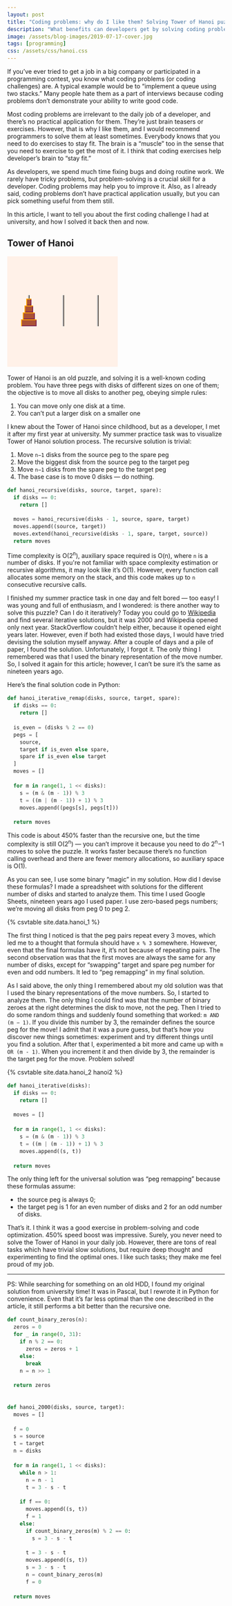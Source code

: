 ```yaml
---
layout: post
title: "Coding problems: why do I like them? Solving Tower of Hanoi puzzle"
description: "What benefits can developers get by solving coding problems? An example of solving a classic puzzle – Tower of Hanoi."
image: /assets/blog-images/2019-07-17-cover.jpg
tags: [programming]
css: /assets/css/hanoi.css
---
```


If you’ve ever tried to get a job in a big company or participated in a programming contest, you know what coding problems (or coding challenges) are. A typical example would be to “implement a queue using two stacks.” Many people hate them as a part of interviews because coding problems don’t demonstrate your ability to write good code. 

Most coding problems are irrelevant to the daily job of a developer, and there’s no practical application for them. They’re just brain teasers or exercises. However, that is why I like them, and I would recommend programmers to solve them at least sometimes. Everybody knows that you need to do exercises to stay fit. The brain is a “muscle” too in the sense that you need to exercise to get the most of it. I think that coding exercises help developer’s brain to “stay fit.”

As developers, we spend much time fixing bugs and doing routine work. We rarely have tricky problems, but problem-solving is a crucial skill for a developer. Coding problems may help you to improve it. Also, as I already said, coding problems don’t have practical application usually, but you can pick something useful from them still.

In this article, I want to tell you about the first coding challenge I had at university, and how I solved it back then and now. 

<!--more-->

## Tower of Hanoi

<div class="centered"><img src="/assets/blog-images/2019-07-17-hanoi.gif"></div>

Tower of Hanoi is an old puzzle, and solving it is a well-known coding problem. You have three pegs with disks of different sizes on one of them; the objective is to move all disks to another peg, obeying simple rules:

1. You can move only one disk at a time.
2. You can’t put a larger disk on a smaller one

I knew about the Tower of Hanoi since childhood, but as a developer, I met it after my first year at university. My summer practice task was to visualize Tower of Hanoi solution process. The recursive solution is trivial:

1. Move `n−1` disks from the source peg to the spare peg
2. Move the biggest disk from the source peg to the target peg
3. Move `n−1` disks from the spare peg to the target peg
4. The base case is to move 0 disks — do nothing.

```python
def hanoi_recursive(disks, source, target, spare):
  if disks == 0:
    return []

  moves = hanoi_recursive(disks - 1, source, spare, target)
  moves.append((source, target))
  moves.extend(hanoi_recursive(disks - 1, spare, target, source))
  return moves
```

Time complexity is O(2<sup>n</sup>), auxiliary space required is O(n), where `n` is a number of disks. If you're not familiar with space complexity estimation or recursive algorithms, it may look like it’s O(1). However, every function call allocates some memory on the stack, and this code makes up to `n` consecutive recursive calls.

I finished my summer practice task in one day and felt bored — too easy! I was young and full of enthusiasm, and I wondered: is there another way to solve this puzzle? Can I do it iteratively? Today you could go to [Wikipedia](https://en.wikipedia.org/wiki/Tower_of_Hanoi) and find several iterative solutions, but it was 2000 and Wikipedia opened only next year. StackOverflow couldn’t help either, because it opened eight years later. However, even if both had existed those days, I would have tried devising the solution myself anyway. After a couple of days and a pile of paper, I found the solution. Unfortunately, I forgot it. The only thing I remembered was that I used the binary representation of the move number. So, I solved it again for this article; however, I can’t be sure it’s the same as nineteen years ago.

Here’s the final solution code in Python:

```python
def hanoi_iterative_remap(disks, source, target, spare):
  if disks == 0:
    return []
  
  is_even = (disks % 2 == 0)
  pegs = [
    source,
    target if is_even else spare,
    spare if is_even else target
  ]
  moves = []

  for m in range(1, 1 << disks):
    s = (m & (m - 1)) % 3
    t = ((m | (m - 1)) + 1) % 3
    moves.append((pegs[s], pegs[t]))

  return moves
```

This code is about 450% faster than the recursive one, but the time complexity is still O(2<sup>n</sup>) — you can’t improve it because you need to do 2<sup>n</sup>−1 moves to solve the puzzle. It works faster because there’s no function calling overhead and there are fewer memory allocations, so auxiliary space is O(1).

As you can see, I use some binary “magic” in my solution. How did I devise these formulas? I made a spreadsheet with solutions for the different number of disks and started to analyze them. This time I used Google Sheets, nineteen years ago I used paper. I use zero-based pegs numbers; we’re moving all disks from peg 0 to peg 2.

{% csvtable site.data.hanoi_1 %}

The first thing I noticed is that the peg pairs repeat every 3 moves, which led me to a thought that formula should have `x % 3` somewhere. However, even that the final formulas have it, it’s not because of repeating pairs. The second observation was that the first moves are always the same for any number of disks, except for “swapping” target and spare peg number for even and odd numbers. It led to “peg remapping” in my final solution.

As I said above, the only thing I remembered about my old solution was that I used the binary representations of the move numbers. So, I started to analyze them. The only thing I could find was that the number of binary zeroes at the right determines the disk to move, not the peg. Then I tried to do some random things and suddenly found something that worked: `m AND (m − 1)`. If you divide this number by 3, the remainder defines the source peg for the move! I admit that it was a pure guess, but that’s how you discover new things sometimes: experiment and try different things until you find a solution. After that I, experimented a bit more and came up with `m OR (m - 1)`. When you increment it and then divide by 3, the remainder is the target peg for the move. Problem solved!

{% csvtable site.data.hanoi_2 hanoi2 %}

```python
def hanoi_iterative(disks):
  if disks == 0:
    return []
  
  moves = []

  for m in range(1, 1 << disks):
    s = (m & (m - 1)) % 3
    t = ((m | (m - 1)) + 1) % 3
    moves.append((s, t))

  return moves
```

The only thing left for the universal solution was “peg remapping” because these formulas assume:

- the source peg is always 0;
- the target peg is 1 for an even number of disks and 2 for an odd number of disks.

That’s it. I think it was a good exercise in problem-solving and code optimization. 450% speed boost was impressive. Surely, you never need to solve the Tower of Hanoi in your daily job. However, there are tons of real tasks which have trivial slow solutions, but require deep thought and experimenting to find the optimal ones. I like such tasks; they make me feel proud of my job.

---- 

PS: While searching for something on an old HDD, I found my original solution from university time! It was in Pascal, but I rewrote it in Python for convenience. Even that it’s far less optimal than the one described in the article, it still performs a bit better than the recursive one.

```python
def count_binary_zeros(n):
  zeros = 0
  for _ in range(0, 31):
    if n % 2 == 0:
      zeros = zeros + 1
    else:
      break
    n = n >> 1
  
  return zeros


def hanoi_2000(disks, source, target):
  moves = []

  f = 0
  s = source
  t = target
  n = disks

  for m in range(1, 1 << disks):
    while n > 1:
      n = n - 1
      t = 3 - s - t

    if f == 0:
      moves.append((s, t))
      f = 1
    else:
      if count_binary_zeros(m) % 2 == 0:
        s = 3 - s - t
      
      t = 3 - s - t
      moves.append((s, t))
      s = 3 - s - t
      n = count_binary_zeros(m)
      f = 0

  return moves
```
